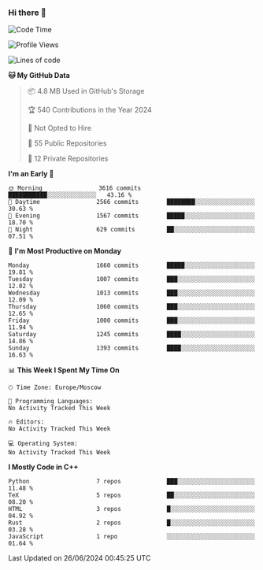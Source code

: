 ### Hi there 👋

<!--
**SemenMartynov/SemenMartynov** is a ✨ _special_ ✨ repository because its `README.md` (this file) appears on your GitHub profile.

Here are some ideas to get you started:

- 🔭 I’m currently working on ...
- 🌱 I’m currently learning ...
- 👯 I’m looking to collaborate on ...
- 🤔 I’m looking for help with ...
- 💬 Ask me about ...
- 📫 How to reach me: ...
- 😄 Pronouns: ...
- ⚡ Fun fact: ...
-->

<!--START_SECTION:waka-->
![Code Time](http://img.shields.io/badge/Code%20Time-0%20secs-blue)

![Profile Views](http://img.shields.io/badge/Profile%20Views-0-blue)

![Lines of code](https://img.shields.io/badge/From%20Hello%20World%20I%27ve%20Written-6.8%20million%20lines%20of%20code-blue)

**🐱 My GitHub Data** 

> 📦 4.8 MB Used in GitHub's Storage 
 > 
> 🏆 540 Contributions in the Year 2024
 > 
> 🚫 Not Opted to Hire
 > 
> 📜 55 Public Repositories 
 > 
> 🔑 12 Private Repositories 
 > 
**I'm an Early 🐤** 

```text
🌞 Morning                3616 commits        ███████████░░░░░░░░░░░░░░   43.16 % 
🌆 Daytime                2566 commits        ████████░░░░░░░░░░░░░░░░░   30.63 % 
🌃 Evening                1567 commits        █████░░░░░░░░░░░░░░░░░░░░   18.70 % 
🌙 Night                  629 commits         ██░░░░░░░░░░░░░░░░░░░░░░░   07.51 % 
```
📅 **I'm Most Productive on Monday** 

```text
Monday                   1660 commits        █████░░░░░░░░░░░░░░░░░░░░   19.81 % 
Tuesday                  1007 commits        ███░░░░░░░░░░░░░░░░░░░░░░   12.02 % 
Wednesday                1013 commits        ███░░░░░░░░░░░░░░░░░░░░░░   12.09 % 
Thursday                 1060 commits        ███░░░░░░░░░░░░░░░░░░░░░░   12.65 % 
Friday                   1000 commits        ███░░░░░░░░░░░░░░░░░░░░░░   11.94 % 
Saturday                 1245 commits        ████░░░░░░░░░░░░░░░░░░░░░   14.86 % 
Sunday                   1393 commits        ████░░░░░░░░░░░░░░░░░░░░░   16.63 % 
```


📊 **This Week I Spent My Time On** 

```text
🕑︎ Time Zone: Europe/Moscow

💬 Programming Languages: 
No Activity Tracked This Week

🔥 Editors: 
No Activity Tracked This Week

💻 Operating System: 
No Activity Tracked This Week
```

**I Mostly Code in C++** 

```text
Python                   7 repos             ███░░░░░░░░░░░░░░░░░░░░░░   11.48 % 
TeX                      5 repos             ██░░░░░░░░░░░░░░░░░░░░░░░   08.20 % 
HTML                     3 repos             █░░░░░░░░░░░░░░░░░░░░░░░░   04.92 % 
Rust                     2 repos             █░░░░░░░░░░░░░░░░░░░░░░░░   03.28 % 
JavaScript               1 repo              ░░░░░░░░░░░░░░░░░░░░░░░░░   01.64 % 
```




 Last Updated on 26/06/2024 00:45:25 UTC
<!--END_SECTION:waka-->